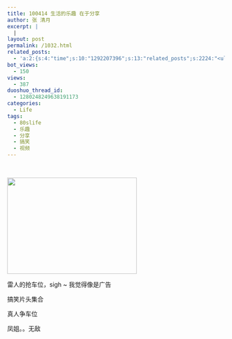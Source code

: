 ```yaml
---
title: 100414 生活的乐趣 在于分享
author: 张 清月
excerpt: |
  |
layout: post
permalink: /1032.html
related_posts:
  - 'a:2:{s:4:"time";s:10:"1292207396";s:13:"related_posts";s:2224:"<ul class="related_post"><li><a href="http://blog.80aj.com/2010/08/26/100825-seo%e7%ac%94%e8%af%95%e9%a2%98-%e5%88%86%e4%ba%ab/" title="100825 seo笔试题 分享">100825 seo笔试题 分享</a></li><li><a href="http://blog.80aj.com/2010/08/18/%e5%9c%a8%e6%ac%a2%e8%bf%8e%e7%95%8c%e9%9d%a2%e6%b7%bb%e5%8a%a0%e5%ae%89%e8%a3%85%e6%96%b9%e5%bc%8f%e7%9a%84%e9%80%89%e6%8b%a9/" title="在欢迎界面添加安装方式的选择">在欢迎界面添加安装方式的选择</a></li><li><a href="http://blog.80aj.com/2010/05/23/100523-%e8%b6%8a%e7%8b%b1%e5%85%94-%e7%ac%91%e4%b8%8d%e6%8a%bd%e4%bd%a0%e6%89%be%e6%88%91/" title="100523 越狱兔 笑不抽你找我">100523 越狱兔 笑不抽你找我</a></li><li><a href="http://blog.80aj.com/2010/05/22/100522-%e8%87%aa%e5%88%b6%e6%89%8b%e6%9c%ba%e4%bf%a1%e5%8f%b7%e5%a2%9e%e5%bc%ba%e5%99%a8/" title="100522 自制手机信号增强器">100522 自制手机信号增强器</a></li><li><a href="http://blog.80aj.com/2010/04/22/100422-%e5%8d%9a%e5%ae%a2%e4%bc%b4%e4%bd%a0%e6%88%90%e9%95%bf-%e3%80%90%e6%99%9a%e7%82%b9%e8%a1%a5%e4%b8%9c%e8%a5%bf%e3%80%91/" title="100422 博客成长路">100422 博客成长路</a></li><li><a href="http://blog.80aj.com/2010/04/21/100421-qq-exp%e7%89%88%e4%bd%93%e9%aa%8c/" title="100421 QQ exp版体验 ">100421 QQ exp版体验 </a></li><li><a href="http://blog.80aj.com/2010/04/15/100415-%e5%ae%89%e9%9d%99%e4%b8%ad%e4%b8%8d%e5%ae%89%e5%88%86%e7%9a%84%e6%98%af%e9%82%a3%e9%a2%97%e5%bf%83/" title="100415 安静中不安分的是那颗心">100415 安静中不安分的是那颗心</a></li><li><a href="http://blog.80aj.com/2010/04/15/100415-%e4%b8%80%e4%b8%aa%e5%a5%b3%e7%a8%8b%e5%ba%8f%e5%91%98%e7%9a%84%e5%be%81%e5%a9%9appt/" title="100415 一个女程序员的征婚ppt">100415 一个女程序员的征婚ppt</a></li><li><a href="http://blog.80aj.com/2010/04/08/100408-php-%e5%85%b3%e4%ba%8e-sqllite%e5%ba%94%e7%94%a8/" title="100408 php 关于 sqllite应用">100408 php 关于 sqllite应用</a></li><li><a href="http://blog.80aj.com/2010/04/07/100407-php-url_encode-%e5%8a%a0%e5%af%86%e8%a7%a3%e5%af%86%e5%87%bd%e6%95%b0/" title="100407 php url_encode 加密解密函数 ">100407 php url_encode 加密解密函数 </a></li></ul>";}'
bot_views:
  - 150
views:
  - 387
duoshuo_thread_id:
  - 1280248249638191173
categories:
  - Life
tags:
  - 80slife
  - 乐趣
  - 分享
  - 搞笑
  - 视频
---
```

 

[<img class="aligncenter size-medium wp-image-1033" title="tc" src="http://www.80aj.com/wp-content/uploads/2010/04/tc-300x223.jpg" alt="" width="300" height="223" />][1]

雷人的抢车位，sigh ~ 我觉得像是广告



搞笑片头集合



真人争车位



凤姐。。无敌

 [1]: http://www.80aj.com/wp-content/uploads/2010/04/tc.jpg
